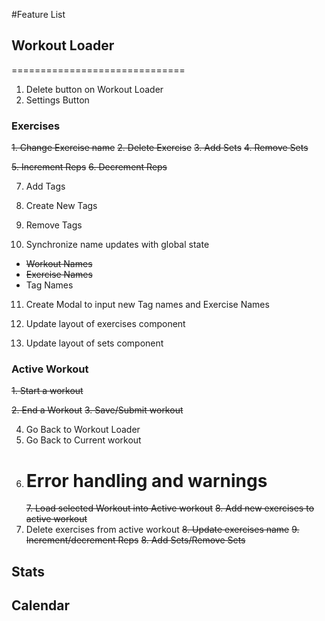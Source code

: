 #Feature List

## Workout Loader

==============================

1. Delete button on Workout Loader
2. Settings Button

### Exercises

~~1. Change Exercise name~~
~~2. Delete Exercise~~
~~3. Add Sets~~
~~4. Remove Sets~~

~~5. Increment Reps~~
~~6. Decrement Reps~~

7. Add Tags
8. Create New Tags
9. Remove Tags

10. Synchronize name updates with global state

- ~~Workout Names~~
- ~~Exercise Names~~
- Tag Names

11. Create Modal to input new Tag names and Exercise Names

12. Update layout of exercises component
13. Update layout of sets component

### Active Workout

~~1. Start a workout~~

~~2. End a Workout~~
~~3. Save/Submit workout~~

4. Go Back to Workout Loader
5. Go Back to Current workout
6. # Error handling and warnings
   ~~7. Load selected Workout into Active workout~~
   ~~8. Add new exercises to active workout~~
7. Delete exercises from active workout
   ~~8. Update exercises name~~
   ~~9. Increment/decrement Reps~~
   ~~8. Add Sets/Remove Sets~~

## Stats

## Calendar
